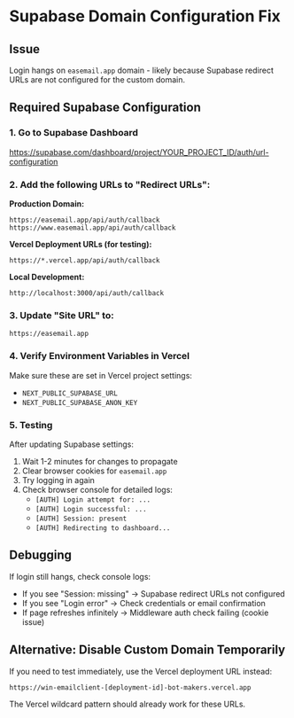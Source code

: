 # Supabase Domain Configuration Fix

## Issue
Login hangs on `easemail.app` domain - likely because Supabase redirect URLs are not configured for the custom domain.

## Required Supabase Configuration

### 1. Go to Supabase Dashboard
https://supabase.com/dashboard/project/YOUR_PROJECT_ID/auth/url-configuration

### 2. Add the following URLs to "Redirect URLs":

**Production Domain:**
```
https://easemail.app/api/auth/callback
https://www.easemail.app/api/auth/callback
```

**Vercel Deployment URLs (for testing):**
```
https://*.vercel.app/api/auth/callback
```

**Local Development:**
```
http://localhost:3000/api/auth/callback
```

### 3. Update "Site URL" to:
```
https://easemail.app
```

### 4. Verify Environment Variables in Vercel

Make sure these are set in Vercel project settings:
- `NEXT_PUBLIC_SUPABASE_URL`
- `NEXT_PUBLIC_SUPABASE_ANON_KEY`

### 5. Testing

After updating Supabase settings:
1. Wait 1-2 minutes for changes to propagate
2. Clear browser cookies for `easemail.app`
3. Try logging in again
4. Check browser console for detailed logs:
   - `[AUTH] Login attempt for: ...`
   - `[AUTH] Login successful: ...`
   - `[AUTH] Session: present`
   - `[AUTH] Redirecting to dashboard...`

## Debugging

If login still hangs, check console logs:
- If you see "Session: missing" → Supabase redirect URLs not configured
- If you see "Login error" → Check credentials or email confirmation
- If page refreshes infinitely → Middleware auth check failing (cookie issue)

## Alternative: Disable Custom Domain Temporarily

If you need to test immediately, use the Vercel deployment URL instead:
```
https://win-emailclient-[deployment-id]-bot-makers.vercel.app
```

The Vercel wildcard pattern should already work for these URLs.

